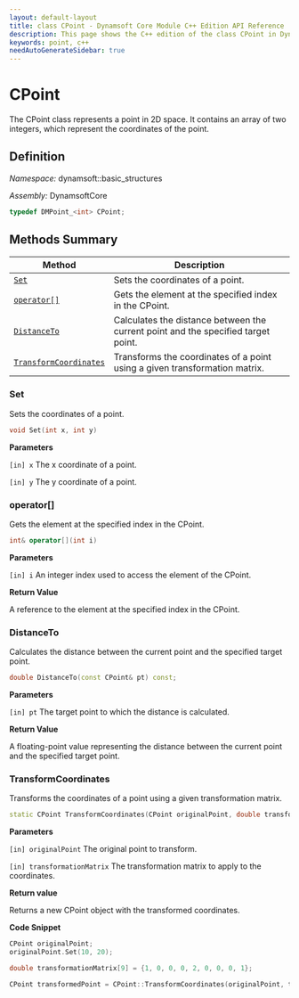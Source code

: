 ```yaml
---
layout: default-layout
title: class CPoint - Dynamsoft Core Module C++ Edition API Reference
description: This page shows the C++ edition of the class CPoint in Dynamsoft Core Module.
keywords: point, c++
needAutoGenerateSidebar: true
---
```


# CPoint

The CPoint class represents a point in 2D space. It contains an array of two integers, which represent the coordinates of the point.

## Definition

*Namespace:* dynamsoft::basic_structures

*Assembly:* DynamsoftCore

```cpp
typedef DMPoint_<int> CPoint;
```

## Methods Summary

| Method               | Description |
|----------------------|-------------|
| [`Set`](#set) | Sets the coordinates of a point. |
| [`operator[]`](#operator) | Gets the element at the specified index in the CPoint. |
| [`DistanceTo`](#distanceto) | Calculates the distance between the current point and the specified target point. |
| [`TransformCoordinates`](#transformcoordinates) | Transforms the coordinates of a point using a given transformation matrix. |

### Set

Sets the coordinates of a point.

```cpp
void Set(int x, int y)
```

**Parameters**

`[in] x` The x coordinate of a point.

`[in] y` The y coordinate of a point.

### operator[]

Gets the element at the specified index in the CPoint.

```cpp
int& operator[](int i)
```

**Parameters**

`[in] i` An integer index used to access the element of the CPoint.

**Return Value**

A reference to the element at the specified index in the CPoint.

### DistanceTo

Calculates the distance between the current point and the specified target point.

```cpp
double DistanceTo(const CPoint& pt) const;
```

**Parameters**

`[in] pt` The target point to which the distance is calculated.

**Return Value**

A floating-point value representing the distance between the current point and the specified target point.

### TransformCoordinates

Transforms the coordinates of a point using a given transformation matrix.

```cpp
static CPoint TransformCoordinates(CPoint originalPoint, double transformationMatrix[9])
```

**Parameters**

`[in] originalPoint` The original point to transform.

`[in] transformationMatrix` The transformation matrix to apply to the coordinates.

**Return value**

Returns a new CPoint object with the transformed coordinates.

**Code Snippet**

```cpp
CPoint originalPoint;
originalPoint.Set(10, 20);

double transformationMatrix[9] = {1, 0, 0, 0, 2, 0, 0, 0, 1};

CPoint transformedPoint = CPoint::TransformCoordinates(originalPoint, transformationMatrix);
```
